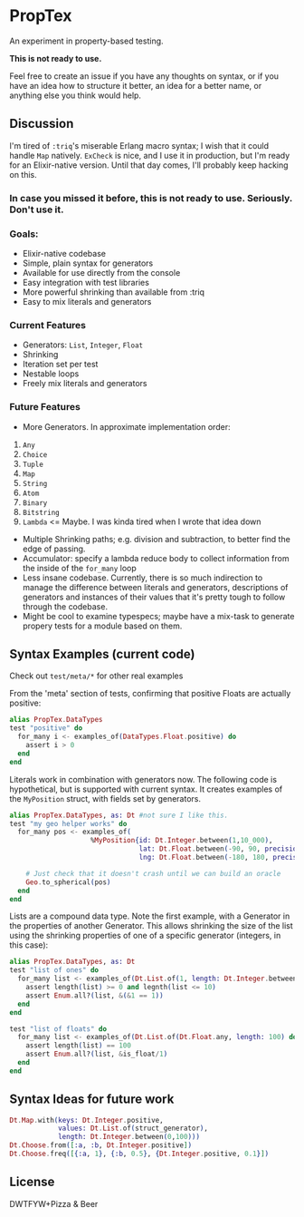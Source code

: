 # PropTex

An experiment in property-based testing.  

**This is not ready to use.**

Feel free to create an issue if you have any thoughts on syntax, or if you have an idea how to structure it better, an idea for a better name, or anything else you think would help.

## Discussion

I'm tired of `:triq`'s miserable Erlang macro syntax;  I wish that it could handle `Map` natively.  `ExCheck` is nice, and I use it in production, but I'm ready for an Elixir-native version.  Until that day comes, I'll probably keep hacking on this.  

### In case you missed it before, this is not ready to use. Seriously. Don't use it.

### Goals:

 - Elixir-native codebase
 - Simple, plain syntax for generators
 - Available for use directly from the console
 - Easy integration with test libraries
 - More powerful shrinking than available from :triq
 - Easy to mix literals and generators

### Current Features

 - Generators: `List`, `Integer`, `Float`
 - Shrinking
 - Iteration set per test
 - Nestable loops
 - Freely mix literals and generators

### Future Features
 - More Generators.  In approximate implementation order:
  1. `Any`
  1. `Choice`
  2. `Tuple`
  3. `Map`
  4. `String`
  5. `Atom`
  6. `Binary`
  7. `Bitstring`
  8. `Lambda` <= Maybe.  I was kinda tired when I wrote that idea down
 - Multiple Shrinking paths; e.g. division and subtraction, to better find the edge of passing.
 - Accumulator: specify a lambda reduce body to collect information from the inside of the `for_many` loop
 - Less insane codebase.  Currently, there is so much indirection to manage the difference between literals and generators, descriptions of generators and instances of their values that it's pretty tough to follow through the codebase.
 - Might be cool to examine typespecs; maybe have a mix-task to generate propery tests for a module based on them.

## Syntax Examples (current code)

Check out `test/meta/*` for other real examples

From the 'meta' section of tests, confirming that positive Floats are actually positive:
```elixir
alias PropTex.DataTypes
test "positive" do
  for_many i <- examples_of(DataTypes.Float.positive) do
    assert i > 0
  end
end
```

Literals work in combination with generators now.  The following code is hypothetical, but is supported with current syntax. It creates examples of the `MyPosition` struct, with fields set by generators.

```elixir
alias PropTex.DataTypes, as: Dt #not sure I like this.
test "my geo helper works" do
  for_many pos <- examples_of(
                    %MyPosition{id: Dt.Integer.between(1,10_000),
                                lat: Dt.Float.between(-90, 90, precision: 1),
                                lng: Dt.Float.between(-180, 180, precision: 1)}) do

    # Just check that it doesn't crash until we can build an oracle
    Geo.to_spherical(pos)
  end
end
```

Lists are a compound data type. Note the first example, with a Generator in the properties of another Generator.  This allows shrinking the size of the list using the shrinking properties of one of a specific generator (integers, in this case):

```elixir
alias PropTex.DataTypes, as: Dt
test "list of ones" do
  for_many list <- examples_of(Dt.List.of(1, length: Dt.Integer.between(0,10)) do
    assert length(list) >= 0 and legnth(list <= 10)
    assert Enum.all?(list, &(&1 == 1))
  end
end

test "list of floats" do
  for_many list <- examples_of(Dt.List.of(Dt.Float.any, length: 100) do
    assert length(list) == 100
    assert Enum.all?(list, &is_float/1)
  end
end
```

## Syntax Ideas for future work
```elixir
Dt.Map.with(keys: Dt.Integer.positive,
            values: Dt.List.of(struct_generator),
            length: Dt.Integer.between(0,100)))
Dt.Choose.from([:a, :b, Dt.Integer.positive])
Dt.Choose.freq([{:a, 1}, {:b, 0.5}, {Dt.Integer.positive, 0.1}])            
```

## License

DWTFYW+Pizza & Beer
